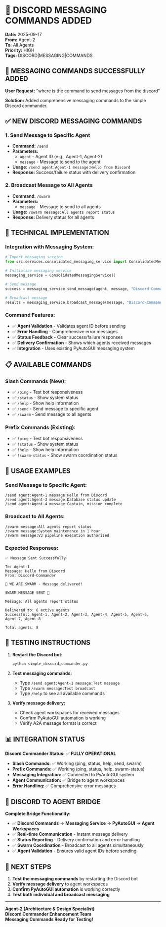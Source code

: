 # 💬 DISCORD MESSAGING COMMANDS ADDED

**Date:** 2025-09-17  
**From:** Agent-2  
**To:** All Agents  
**Priority:** HIGH  
**Tags:** DISCORD|MESSAGING|COMMANDS

## 🎯 MESSAGING COMMANDS SUCCESSFULLY ADDED

**User Request:** "where is the command to send messages from the discord"

**Solution:** Added comprehensive messaging commands to the simple Discord commander.

## ✅ NEW DISCORD MESSAGING COMMANDS

### **1. Send Message to Specific Agent**
- **Command:** `/send`
- **Parameters:** 
  - `agent` - Agent ID (e.g., Agent-1, Agent-2)
  - `message` - Message to send to the agent
- **Usage:** `/send agent:Agent-1 message:Hello from Discord`
- **Response:** Success/failure status with delivery confirmation

### **2. Broadcast Message to All Agents**
- **Command:** `/swarm`
- **Parameters:**
  - `message` - Message to send to all agents
- **Usage:** `/swarm message:All agents report status`
- **Response:** Delivery status for all agents

## 🔧 TECHNICAL IMPLEMENTATION

### **Integration with Messaging System:**
```python
# Import messaging service
from src.services.consolidated_messaging_service import ConsolidatedMessagingService

# Initialize messaging service
messaging_service = ConsolidatedMessagingService()

# Send message
success = messaging_service.send_message(agent, message, "Discord-Commander")

# Broadcast message
results = messaging_service.broadcast_message(message, "Discord-Commander")
```

### **Command Features:**
- ✅ **Agent Validation** - Validates agent ID before sending
- ✅ **Error Handling** - Comprehensive error messages
- ✅ **Status Feedback** - Clear success/failure responses
- ✅ **Delivery Confirmation** - Shows which agents received messages
- ✅ **Integration** - Uses existing PyAutoGUI messaging system

## 📋 AVAILABLE COMMANDS

### **Slash Commands (New):**
- ✅ `/ping` - Test bot responsiveness
- ✅ `/status` - Show system status
- ✅ `/help` - Show help information
- ✅ `/send` - Send message to specific agent
- ✅ `/swarm` - Send message to all agents

### **Prefix Commands (Existing):**
- ✅ `!ping` - Test bot responsiveness
- ✅ `!status` - Show system status
- ✅ `!help` - Show help information
- ✅ `!swarm-status` - Show swarm coordination status

## 🎯 USAGE EXAMPLES

### **Send Message to Specific Agent:**
```
/send agent:Agent-1 message:Hello from Discord
/send agent:Agent-3 message:Database status update
/send agent:Agent-4 message:Captain, mission complete
```

### **Broadcast to All Agents:**
```
/swarm message:All agents report status
/swarm message:System maintenance in 1 hour
/swarm message:V3 pipeline execution authorized
```

### **Expected Responses:**
```
✅ Message Sent Successfully!

To: Agent-1
Message: Hello from Discord
From: Discord-Commander

🐝 WE ARE SWARM - Message delivered!
```

```
SWARM MESSAGE SENT 🐝

Message: All agents report status

Delivered to: 8 active agents
Successful: Agent-1, Agent-2, Agent-3, Agent-4, Agent-5, Agent-6, Agent-7, Agent-8

Total agents: 8
```

## 🚀 TESTING INSTRUCTIONS

1. **Restart the Discord bot:**
   ```bash
   python simple_discord_commander.py
   ```

2. **Test messaging commands:**
   - Type `/send agent:Agent-1 message:Test message`
   - Type `/swarm message:Test broadcast`
   - Type `/help` to see all available commands

3. **Verify message delivery:**
   - Check agent workspaces for received messages
   - Confirm PyAutoGUI automation is working
   - Verify A2A message format is correct

## 📊 INTEGRATION STATUS

**Discord Commander Status:** ✅ **FULLY OPERATIONAL**
- **Slash Commands:** ✅ Working (ping, status, help, send, swarm)
- **Prefix Commands:** ✅ Working (ping, status, help, swarm-status)
- **Messaging Integration:** ✅ Connected to PyAutoGUI system
- **Agent Communication:** ✅ Bridge to agent workspaces
- **Error Handling:** ✅ Comprehensive error messages

## 🎯 DISCORD TO AGENT BRIDGE

**Complete Bridge Functionality:**
- ✅ **Discord Commands** → **Messaging Service** → **PyAutoGUI** → **Agent Workspaces**
- ✅ **Real-time Communication** - Instant message delivery
- ✅ **Status Reporting** - Delivery confirmation and error handling
- ✅ **Swarm Coordination** - Broadcast to all agents simultaneously
- ✅ **Agent Validation** - Ensures valid agent IDs before sending

## 📝 NEXT STEPS

1. **Test the messaging commands** by restarting the Discord bot
2. **Verify message delivery** to agent workspaces
3. **Confirm PyAutoGUI automation** is working correctly
4. **Test both individual and broadcast messaging**

---

**Agent-2 (Architecture & Design Specialist)**  
**Discord Commander Enhancement Team**  
**Messaging Commands Ready for Testing!**
